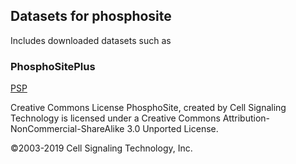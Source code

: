 ## Datasets for phosphosite

Includes downloaded datasets such as 


### PhosphoSitePlus 

[PSP](https://www.phosphosite.org/staticDownloads)

 Creative Commons License PhosphoSite, created by Cell Signaling Technology is licensed under a Creative Commons Attribution-NonCommercial-ShareAlike 3.0 Unported License. 

 ©2003-2019 Cell Signaling Technology, Inc. 